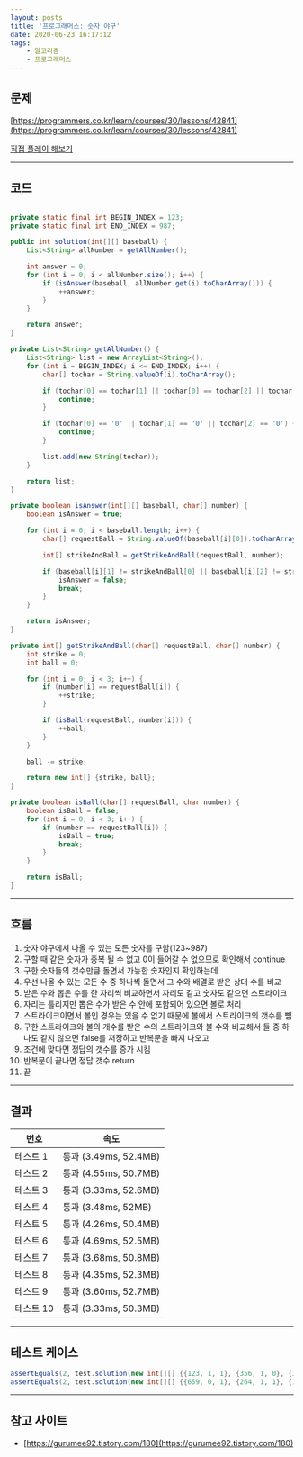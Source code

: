 ```yaml
---
layout: posts
title: '프로그래머스: 숫자 야구'
date: 2020-06-23 16:17:12
tags:
    - 알고리즘
    - 프로그래머스
---
```


## 문제

[https://programmers.co.kr/learn/courses/30/lessons/42841](https://programmers.co.kr/learn/courses/30/lessons/42841)

[직접 플레이 해보기](https://scratch.mit.edu/projects/131352991/)
* * *

## 코드

```java

private static final int BEGIN_INDEX = 123;
private static final int END_INDEX = 987;

public int solution(int[][] baseball) {
    List<String> allNumber = getAllNumber();

    int answer = 0;
    for (int i = 0; i < allNumber.size(); i++) {
        if (isAnswer(baseball, allNumber.get(i).toCharArray())) {
            ++answer;
        }
    }

    return answer;
}

private List<String> getAllNumber() {
    List<String> list = new ArrayList<String>();
    for (int i = BEGIN_INDEX; i <= END_INDEX; i++) {
        char[] tochar = String.valueOf(i).toCharArray();

        if (tochar[0] == tochar[1] || tochar[0] == tochar[2] || tochar[1] == tochar[2]) {
            continue;
        }

        if (tochar[0] == '0' || tochar[1] == '0' || tochar[2] == '0') {
            continue;
        }

        list.add(new String(tochar));
    }

    return list;
}

private boolean isAnswer(int[][] baseball, char[] number) {
    boolean isAnswer = true;

    for (int i = 0; i < baseball.length; i++) {
        char[] requestBall = String.valueOf(baseball[i][0]).toCharArray();

        int[] strikeAndBall = getStrikeAndBall(requestBall, number);

        if (baseball[i][1] != strikeAndBall[0] || baseball[i][2] != strikeAndBall[1]) {
            isAnswer = false;
            break;
        }
    }

    return isAnswer;
}

private int[] getStrikeAndBall(char[] requestBall, char[] number) {
    int strike = 0;
    int ball = 0;

    for (int i = 0; i < 3; i++) {
        if (number[i] == requestBall[i]) {
            ++strike;
        }

        if (isBall(requestBall, number[i])) {
            ++ball;
        }
    }

    ball -= strike;

    return new int[] {strike, ball};
}

private boolean isBall(char[] requestBall, char number) {
    boolean isBall = false;
    for (int i = 0; i < 3; i++) {
        if (number == requestBall[i]) {
            isBall = true;
            break;
        }
    }

    return isBall;
}
```

* * *

## 흐름

1. 숫자 야구에서 나올 수 있는 모든 숫자를 구함(123~987)
2. 구할 때 같은 숫자가 중복 될 수 없고 0이 들어갈 수 없으므로 확인해서 continue
3. 구한 숫자들의 갯수만큼 돌면서 가능한 숫자인지 확인하는데
4. 우선 나올 수 있는 모든 수 중 하나씩 돌면서 그 수와 배열로 받은 상대 수를 비교
5. 받은 수와 뽑은 수를 한 자리씩 비교하면서 자리도 같고 숫자도 같으면 스트라이크
6. 자리는 틀리지만 뽑은 수가 받은 수 안에 포함되어 있으면 볼로 처리
7. 스트라이크이면서 볼인 경우는 있을 수 없기 때문에 볼에서 스트라이크의 갯수를 뻄
8. 구한 스트라이크와 볼의 개수를 받은 수의 스트라이크와 볼 수와 비교해서 둘 중 하나도 같지 않으면 false를 저장하고 반복문을 빠져 나오고
9. 조건에 맞다면 정답의 갯수를 증가 시킴
10. 반복문이 끝나면 정답 갯수 return
11. 끝

* * *

## 결과

|번호|속도|
|----|----|
|테스트 1 |    통과 (3.49ms, 52.4MB)
|테스트 2 |    통과 (4.55ms, 50.7MB)
|테스트 3 |    통과 (3.33ms, 52.6MB)
|테스트 4 |    통과 (3.48ms, 52MB)
|테스트 5 |    통과 (4.26ms, 50.4MB)
|테스트 6 |    통과 (4.69ms, 52.5MB)
|테스트 7 |    통과 (3.68ms, 50.8MB)
|테스트 8 |    통과 (4.35ms, 52.3MB)
|테스트 9 |    통과 (3.60ms, 52.7MB)
|테스트 10 |    통과 (3.33ms, 50.3MB)
* * *

## 테스트 케이스

```java
assertEquals(2, test.solution(new int[][] {{123, 1, 1}, {356, 1, 0}, {327, 2, 0}, {489, 0, 1}}));
assertEquals(2, test.solution(new int[][] {{659, 0, 1}, {264, 1, 1}, {126, 1, 2}}));
```

* * *
  
## 참고 사이트

- [https://gurumee92.tistory.com/180](https://gurumee92.tistory.com/180)
